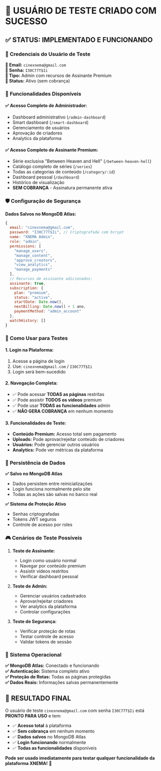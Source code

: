 # 🎯 USUÁRIO DE TESTE CRIADO COM SUCESSO

## ✅ **STATUS: IMPLEMENTADO E FUNCIONANDO**

### 👤 **Credenciais do Usuário de Teste**

**📧 Email:** `cinexnema@gmail.com`  
**🔑 Senha:** `I30C77T$Ii`  
**👑 Tipo:** Admin com recursos de Assinante Premium  
**💎 Status:** Ativo (sem cobrança)  

### 🎯 **Funcionalidades Disponíveis**

#### **✅ Acesso Completo de Administrador:**
- Dashboard administrativo (`/admin-dashboard`)
- Smart dashboard (`/smart-dashboard`)
- Gerenciamento de usuários
- Aprovação de criadores
- Analytics da plataforma

#### **✅ Acesso Completo de Assinante Premium:**
- Série exclusiva "Between Heaven and Hell" (`/between-heaven-hell`)
- Catálogo completo de séries (`/series`)
- Todas as categorias de conteúdo (`/category/:id`)
- Dashboard pessoal (`/dashboard`)
- Histórico de visualização
- **SEM COBRANÇA** - Assinatura permanente ativa

### 🛡️ **Configuração de Segurança**

**Dados Salvos no MongoDB Atlas:**
```javascript
{
  email: "cinexnema@gmail.com",
  password: "I30C77T$Ii", // Criptografada com bcrypt
  name: "XNEMA Admin",
  role: "admin",
  permissions: [
    "manage_users",
    "manage_content", 
    "approve_creators",
    "view_analytics",
    "manage_payments"
  ],
  // Recursos de assinante adicionados:
  assinante: true,
  subscription: {
    plan: "premium",
    status: "active",
    startDate: Date.now(),
    nextBilling: Date.now() + 1 ano,
    paymentMethod: "admin_account"
  },
  watchHistory: []
}
```

### 🔄 **Como Usar para Testes**

#### **1. Login na Plataforma:**
1. Acesse a página de login
2. Use: `cinexnema@gmail.com` / `I30C77T$Ii`
3. Login será bem-sucedido

#### **2. Navegação Completa:**
- ✅ Pode acessar **TODAS as páginas** restritas
- ✅ Pode assistir **TODOS os vídeos** premium
- ✅ Pode usar **TODAS as funcionalidades** admin
- ✅ **NÃO GERA COBRANÇA** em nenhum momento

#### **3. Funcionalidades de Teste:**
- **Conteúdo Premium:** Acesso total sem pagamento
- **Uploads:** Pode aprovar/rejeitar conteúdo de criadores
- **Usuários:** Pode gerenciar outros usuários
- **Analytics:** Pode ver métricas da plataforma

### 💾 **Persistência de Dados**

**✅ Salvo no MongoDB Atlas**
- Dados persistem entre reinicializações
- Login funciona normalmente pelo site
- Todas as ações são salvas no banco real

**✅ Sistema de Proteção Ativo**
- Senhas criptografadas
- Tokens JWT seguros
- Controle de acesso por roles

### 🎮 **Cenários de Teste Possíveis**

1. **Teste de Assinante:**
   - Login como usuário normal
   - Navegar por conteúdo premium
   - Assistir vídeos restritos
   - Verificar dashboard pessoal

2. **Teste de Admin:**
   - Gerenciar usuários cadastrados
   - Aprovar/rejeitar criadores
   - Ver analytics da plataforma
   - Controlar configurações

3. **Teste de Segurança:**
   - Verificar proteção de rotas
   - Testar controle de acesso
   - Validar tokens de sessão

### 🚀 **Sistema Operacional**

**✅ MongoDB Atlas:** Conectado e funcionando  
**✅ Autenticação:** Sistema completo ativo  
**✅ Proteção de Rotas:** Todas as páginas protegidas  
**✅ Dados Reais:** Informações salvas permanentemente  

## 🎯 **RESULTADO FINAL**

O usuário de teste `cinexnema@gmail.com` com senha `I30C77T$Ii` está **PRONTO PARA USO** e tem:

- ✅ **Acesso total** à plataforma
- ✅ **Sem cobrança** em nenhum momento  
- ✅ **Dados salvos** no MongoDB Atlas
- ✅ **Login funcionando** normalmente
- ✅ **Todas as funcionalidades** disponíveis

**Pode ser usado imediatamente para testar qualquer funcionalidade da plataforma XNEMA!** 🎉
